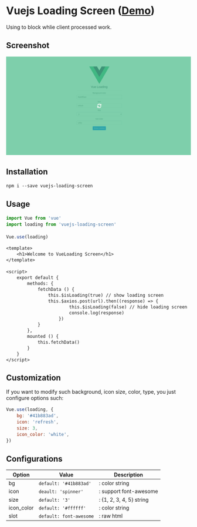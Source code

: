 # Vuejs Loading Screen ([Demo](https://helmab.github.io/vue-loading/))
Using to block whlie client processed work.

## Screenshot
![Screenshot](./src/assets/screenshot.png)

## Installation
```
npm i --save vuejs-loading-screen
```

## Usage
```js
import Vue from 'vue'
import loading from 'vuejs-loading-screen'

Vue.use(loading)
```

```vue
<template>
    <h1>Welcome to VueLoading Screen</h1>
</template>

<script>
    export default {
        methods: {
            fetchData () {
                this.$isLoading(true) // show loading screen
                this.$axios.post(url).then((response) => {
                        this.$isLoading(false) // hide loading screen
                        console.log(response)
                    })
            }
        },
        mounted () {
            this.fetchData()
        }
    }
</script>
```

## Customization

If you want to modify such background, icon size, color, type, you just configure options such:
```js
Vue.use(loading, {
    bg: '#41b883ad',
    icon: 'refresh',
    size: 3,
    icon_color: 'white',
})
```

## Configurations

| Option        | Value           | Description  |
| ------------- | -------------| -----|
| bg      | `default: '#41b883ad'` | : color string |
| icon      | `deault: 'spinner'`      |   : support font-awesome |
| size | `default: '3'`      |    : {1, 2, 3, 4, 5} string |
| icon_color | `default: '#ffffff'`      |    : color string |
| slot | `default: font-awesome`      |    : raw html |
